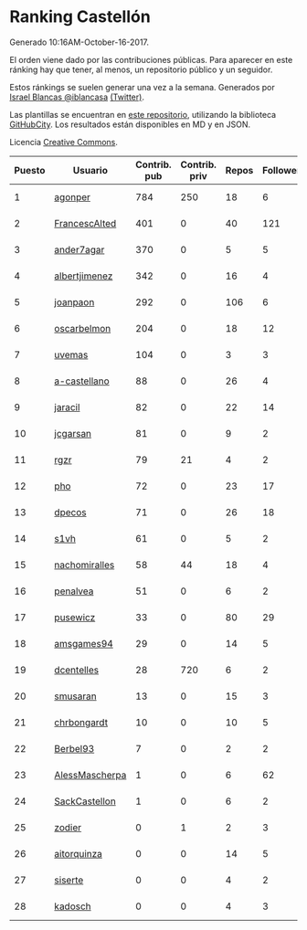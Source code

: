 # Ranking Castellón

Generado 10:16AM-October-16-2017.

El orden viene dado por las contribuciones públicas. Para aparecer en este ránking hay que tener, al menos, un repositorio público y un seguidor.

Estos ránkings se suelen generar una vez a la semana. Generados por [Israel Blancas @iblancasa](https://github.com/iblancasa/) [(Twitter)](https://twitter.com/iblancasa).

Las plantillas se encuentran en [este repositorio](https://github.com/iblancasa/GH-Spanish-Ranking), utilizando la biblioteca [GitHubCity](https://github.com/iblancasa/GitHubCity). Los resultados están disponibles en MD y en JSON.

Licencia [Creative Commons](https://creativecommons.org/licenses/by/4.0/).

| Puesto   |  Usuario  | Contrib. pub | Contrib. priv |Repos| Followers | Desde |  Avatar  |
|----------|-----------|--------------|---------------|-----|-----------|-------|----------|
|1|[agonper](https://github.com/agonper)|784|250|18|6|2015-01-27|![agonper](https://avatars3.githubusercontent.com/u/10727467)|
|2|[FrancescAlted](https://github.com/FrancescAlted)|401|0|40|121|2010-06-25|![FrancescAlted](https://avatars0.githubusercontent.com/u/314521)|
|3|[ander7agar](https://github.com/ander7agar)|370|0|5|5|2014-03-06|![ander7agar](https://avatars2.githubusercontent.com/u/6875232)|
|4|[albertjimenez](https://github.com/albertjimenez)|342|0|16|4|2015-05-21|![albertjimenez](https://avatars3.githubusercontent.com/u/12547680)|
|5|[joanpaon](https://github.com/joanpaon)|292|0|106|6|2013-06-30|![joanpaon](https://avatars1.githubusercontent.com/u/4895527)|
|6|[oscarbelmon](https://github.com/oscarbelmon)|204|0|18|12|2013-04-05|![oscarbelmon](https://avatars0.githubusercontent.com/u/4066452)|
|7|[uvemas](https://github.com/uvemas)|104|0|3|3|2011-10-03|![uvemas](https://avatars1.githubusercontent.com/u/1099529)|
|8|[a-castellano](https://github.com/a-castellano)|88|0|26|4|2015-03-17|![a-castellano](https://avatars0.githubusercontent.com/u/11519707)|
|9|[jaracil](https://github.com/jaracil)|82|0|22|14|2014-01-10|![jaracil](https://avatars0.githubusercontent.com/u/6370372)|
|10|[jcgarsan](https://github.com/jcgarsan)|81|0|9|2|2013-09-26|![jcgarsan](https://avatars3.githubusercontent.com/u/5547857)|
|11|[rgzr](https://github.com/rgzr)|79|21|4|2|2015-07-03|![rgzr](https://avatars1.githubusercontent.com/u/13169716)|
|12|[pho](https://github.com/pho)|72|0|23|17|2009-05-25|![pho](https://avatars0.githubusercontent.com/u/88469)|
|13|[dpecos](https://github.com/dpecos)|71|0|26|18|2011-01-26|![dpecos](https://avatars0.githubusercontent.com/u/584298)|
|14|[s1vh](https://github.com/s1vh)|61|0|5|2|2014-10-09|![s1vh](https://avatars1.githubusercontent.com/u/9099118)|
|15|[nachomiralles](https://github.com/nachomiralles)|58|44|18|4|2013-06-26|![nachomiralles](https://avatars2.githubusercontent.com/u/4831513)|
|16|[penalvea](https://github.com/penalvea)|51|0|6|2|2013-04-09|![penalvea](https://avatars3.githubusercontent.com/u/4102114)|
|17|[pusewicz](https://github.com/pusewicz)|33|0|80|29|2008-02-26|![pusewicz](https://avatars2.githubusercontent.com/u/940)|
|18|[amsgames94](https://github.com/amsgames94)|29|0|14|5|2014-03-15|![amsgames94](https://avatars3.githubusercontent.com/u/6959189)|
|19|[dcentelles](https://github.com/dcentelles)|28|720|6|2|2013-07-15|![dcentelles](https://avatars2.githubusercontent.com/u/5012707)|
|20|[smusaran](https://github.com/smusaran)|13|0|15|3|2015-11-10|![smusaran](https://avatars2.githubusercontent.com/u/15787704)|
|21|[chrbongardt](https://github.com/chrbongardt)|10|0|10|5|2012-11-19|![chrbongardt](https://avatars3.githubusercontent.com/u/2834466)|
|22|[Berbel93](https://github.com/Berbel93)|7|0|2|2|2016-03-02|![Berbel93](https://avatars2.githubusercontent.com/u/17596372)|
|23|[AlessMascherpa](https://github.com/AlessMascherpa)|1|0|6|62|2011-04-03|![AlessMascherpa](https://avatars2.githubusercontent.com/u/706750)|
|24|[SackCastellon](https://github.com/SackCastellon)|1|0|6|2|2013-08-28|![SackCastellon](https://avatars3.githubusercontent.com/u/5330355)|
|25|[zodier](https://github.com/zodier)|0|1|2|3|2010-11-13|![zodier](https://avatars0.githubusercontent.com/u/480371)|
|26|[aitorquinza](https://github.com/aitorquinza)|0|0|14|5|2012-09-17|![aitorquinza](https://avatars3.githubusercontent.com/u/2361502)|
|27|[siserte](https://github.com/siserte)|0|0|4|2|2014-02-05|![siserte](https://avatars2.githubusercontent.com/u/6595035)|
|28|[kadosch](https://github.com/kadosch)|0|0|4|3|2011-12-31|![kadosch](https://avatars1.githubusercontent.com/u/1296520)|

